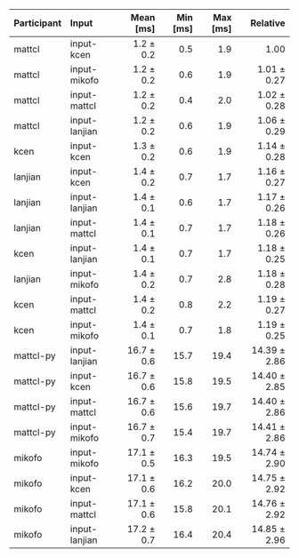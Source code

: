 | Participant | Input | Mean [ms] | Min [ms] | Max [ms] | Relative |
|:---|:---|---:|---:|---:|---:|
| mattcl | input-kcen | 1.2 ± 0.2 | 0.5 | 1.9 | 1.00 |
| mattcl | input-mikofo | 1.2 ± 0.2 | 0.6 | 1.9 | 1.01 ± 0.27 |
| mattcl | input-mattcl | 1.2 ± 0.2 | 0.4 | 2.0 | 1.02 ± 0.28 |
| mattcl | input-lanjian | 1.2 ± 0.2 | 0.6 | 1.9 | 1.06 ± 0.29 |
| kcen | input-kcen | 1.3 ± 0.2 | 0.6 | 1.9 | 1.14 ± 0.28 |
| lanjian | input-kcen | 1.4 ± 0.2 | 0.7 | 1.7 | 1.16 ± 0.27 |
| lanjian | input-lanjian | 1.4 ± 0.1 | 0.6 | 1.7 | 1.17 ± 0.26 |
| lanjian | input-mattcl | 1.4 ± 0.1 | 0.7 | 1.7 | 1.18 ± 0.26 |
| kcen | input-lanjian | 1.4 ± 0.1 | 0.7 | 1.7 | 1.18 ± 0.25 |
| lanjian | input-mikofo | 1.4 ± 0.2 | 0.7 | 2.8 | 1.18 ± 0.28 |
| kcen | input-mattcl | 1.4 ± 0.2 | 0.8 | 2.2 | 1.19 ± 0.27 |
| kcen | input-mikofo | 1.4 ± 0.1 | 0.7 | 1.8 | 1.19 ± 0.25 |
| mattcl-py | input-lanjian | 16.7 ± 0.6 | 15.7 | 19.4 | 14.39 ± 2.86 |
| mattcl-py | input-kcen | 16.7 ± 0.6 | 15.8 | 19.5 | 14.40 ± 2.85 |
| mattcl-py | input-mattcl | 16.7 ± 0.6 | 15.6 | 19.7 | 14.40 ± 2.86 |
| mattcl-py | input-mikofo | 16.7 ± 0.7 | 15.4 | 19.7 | 14.41 ± 2.86 |
| mikofo | input-mikofo | 17.1 ± 0.5 | 16.3 | 19.5 | 14.74 ± 2.90 |
| mikofo | input-kcen | 17.1 ± 0.6 | 16.2 | 20.0 | 14.75 ± 2.92 |
| mikofo | input-mattcl | 17.1 ± 0.6 | 15.8 | 20.1 | 14.76 ± 2.92 |
| mikofo | input-lanjian | 17.2 ± 0.7 | 16.4 | 20.4 | 14.85 ± 2.96 |
